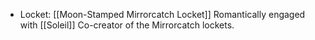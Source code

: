 * Locket: [[Moon-Stamped Mirrorcatch Locket]]
Romantically engaged with [[Soleil]]
Co-creator of the Mirrorcatch lockets.
